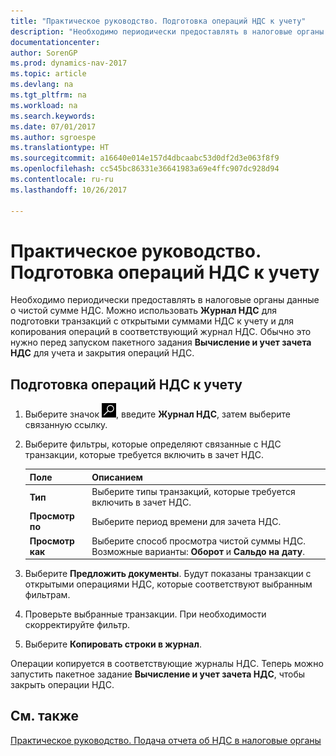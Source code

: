 ```yaml
---
title: "Практическое руководство. Подготовка операций НДС к учету"
description: "Необходимо периодически предоставлять в налоговые органы данные о чистой сумме НДС. Можно использовать **Журнал НДС** для подготовки транзакций с открытыми суммами НДС к учету и для копирования операций в соответствующий журнал НДС."
documentationcenter: 
author: SorenGP
ms.prod: dynamics-nav-2017
ms.topic: article
ms.devlang: na
ms.tgt_pltfrm: na
ms.workload: na
ms.search.keywords: 
ms.date: 07/01/2017
ms.author: sgroespe
ms.translationtype: HT
ms.sourcegitcommit: a16640e014e157d4dbcaabc53d0df2d3e063f8f9
ms.openlocfilehash: cc545bc86331e36641983a69e4ffc907dc928d94
ms.contentlocale: ru-ru
ms.lasthandoff: 10/26/2017

---
```

# <a name="how-to-prepare-vat-entries-for-posting"></a>Практическое руководство. Подготовка операций НДС к учету
Необходимо периодически предоставлять в налоговые органы данные о чистой сумме НДС. Можно использовать **Журнал НДС** для подготовки транзакций с открытыми суммами НДС к учету и для копирования операций в соответствующий журнал НДС. Обычно это нужно перед запуском пакетного задания **Вычисление и учет зачета НДС** для учета и закрытия операций НДС.  

## <a name="to-prepare-vat-entries-for-posting"></a>Подготовка операций НДС к учету  

1.  Выберите значок ![Поиск страницы или отчета](../../media/ui-search/search_small.png "Значок поиска страницы или отчета"), введите **Журнал НДС**, затем выберите связанную ссылку.  
2.  Выберите фильтры, которые определяют связанные с НДС транзакции, которые требуется включить в зачет НДС.  

    |Поле|Описанием|  
    |---------------------------------|---------------------------------------|  
    |**Тип**|Выберите типы транзакций, которые требуется включить в зачет НДС.|  
    |**Просмотр по**|Выберите период времени для зачета НДС.|  
    |**Просмотр как**|Выберите способ просмотра чистой суммы НДС. Возможные варианты: **Оборот** и **Сальдо на дату**.|  

3.  Выберите **Предложить документы**. Будут показаны транзакции с открытыми операциями НДС, которые соответствуют выбранным фильтрам.  
4.  Проверьте выбранные транзакции. При необходимости скорректируйте фильтр.  
5.  Выберите **Копировать строки в журнал**.  

Операции копируется в соответствующие журналы НДС. Теперь можно запустить пакетное задание **Вычисление и учет зачета НДС**, чтобы закрыть операции НДС.  

## <a name="see-also"></a>См. также  
 [Практическое руководство. Подача отчета об НДС в налоговые органы](../../finance-how-report-vat.md)

